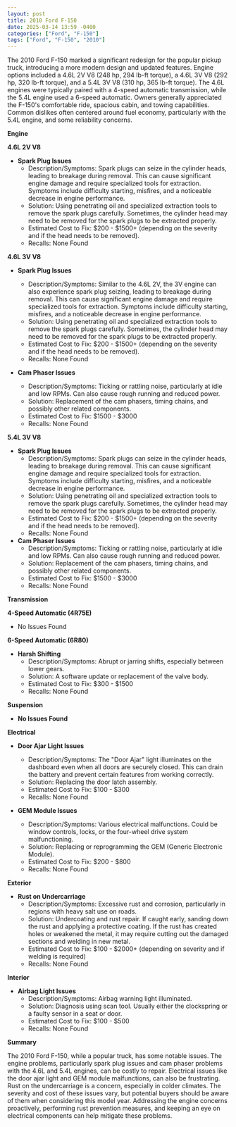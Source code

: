```yaml
---
layout: post
title: 2010 Ford F-150
date: 2025-03-14 13:59 -0400
categories: ["Ford", "F-150"]
tags: ["Ford", "F-150", "2010"]
---
```

The 2010 Ford F-150 marked a significant redesign for the popular pickup truck, introducing a more modern design and updated features. Engine options included a 4.6L 2V V8 (248 hp, 294 lb-ft torque), a 4.6L 3V V8 (292 hp, 320 lb-ft torque), and a 5.4L 3V V8 (310 hp, 365 lb-ft torque). The 4.6L engines were typically paired with a 4-speed automatic transmission, while the 5.4L engine used a 6-speed automatic. Owners generally appreciated the F-150's comfortable ride, spacious cabin, and towing capabilities. Common dislikes often centered around fuel economy, particularly with the 5.4L engine, and some reliability concerns.

**Engine**

**4.6L 2V V8**

* **Spark Plug Issues**
    * Description/Symptoms: Spark plugs can seize in the cylinder heads, leading to breakage during removal. This can cause significant engine damage and require specialized tools for extraction. Symptoms include difficulty starting, misfires, and a noticeable decrease in engine performance.
    * Solution: Using penetrating oil and specialized extraction tools to remove the spark plugs carefully. Sometimes, the cylinder head may need to be removed for the spark plugs to be extracted properly.
    * Estimated Cost to Fix: $200 - $1500+ (depending on the severity and if the head needs to be removed).
    * Recalls: None Found

**4.6L 3V V8**

* **Spark Plug Issues**
    * Description/Symptoms: Similar to the 4.6L 2V, the 3V engine can also experience spark plug seizing, leading to breakage during removal. This can cause significant engine damage and require specialized tools for extraction. Symptoms include difficulty starting, misfires, and a noticeable decrease in engine performance.
    * Solution: Using penetrating oil and specialized extraction tools to remove the spark plugs carefully. Sometimes, the cylinder head may need to be removed for the spark plugs to be extracted properly.
    * Estimated Cost to Fix: $200 - $1500+ (depending on the severity and if the head needs to be removed).
    * Recalls: None Found

* **Cam Phaser Issues**
    * Description/Symptoms: Ticking or rattling noise, particularly at idle and low RPMs. Can also cause rough running and reduced power.
    * Solution: Replacement of the cam phasers, timing chains, and possibly other related components.
    * Estimated Cost to Fix: $1500 - $3000
    * Recalls: None Found

**5.4L 3V V8**

* **Spark Plug Issues**
    * Description/Symptoms: Spark plugs can seize in the cylinder heads, leading to breakage during removal. This can cause significant engine damage and require specialized tools for extraction. Symptoms include difficulty starting, misfires, and a noticeable decrease in engine performance.
    * Solution: Using penetrating oil and specialized extraction tools to remove the spark plugs carefully. Sometimes, the cylinder head may need to be removed for the spark plugs to be extracted properly.
    * Estimated Cost to Fix: $200 - $1500+ (depending on the severity and if the head needs to be removed).
    * Recalls: None Found
* **Cam Phaser Issues**
    * Description/Symptoms: Ticking or rattling noise, particularly at idle and low RPMs. Can also cause rough running and reduced power.
    * Solution: Replacement of the cam phasers, timing chains, and possibly other related components.
    * Estimated Cost to Fix: $1500 - $3000
    * Recalls: None Found

**Transmission**

**4-Speed Automatic (4R75E)**

* No Issues Found

**6-Speed Automatic (6R80)**

* **Harsh Shifting**
    * Description/Symptoms: Abrupt or jarring shifts, especially between lower gears.
    * Solution: A software update or replacement of the valve body.
    * Estimated Cost to Fix: $300 - $1500
    * Recalls: None Found

**Suspension**

* **No Issues Found**

**Electrical**

* **Door Ajar Light Issues**
    * Description/Symptoms: The "Door Ajar" light illuminates on the dashboard even when all doors are securely closed. This can drain the battery and prevent certain features from working correctly.
    * Solution: Replacing the door latch assembly.
    * Estimated Cost to Fix: $100 - $300
    * Recalls: None Found

* **GEM Module Issues**
    * Description/Symptoms: Various electrical malfunctions. Could be window controls, locks, or the four-wheel drive system malfunctioning.
    * Solution: Replacing or reprogramming the GEM (Generic Electronic Module).
    * Estimated Cost to Fix: $200 - $800
    * Recalls: None Found

**Exterior**

* **Rust on Undercarriage**
    * Description/Symptoms: Excessive rust and corrosion, particularly in regions with heavy salt use on roads.
    * Solution: Undercoating and rust repair. If caught early, sanding down the rust and applying a protective coating. If the rust has created holes or weakened the metal, it may require cutting out the damaged sections and welding in new metal.
    * Estimated Cost to Fix: $100 - $2000+ (depending on severity and if welding is required)
    * Recalls: None Found

**Interior**

* **Airbag Light Issues**
    * Description/Symptoms: Airbag warning light illuminated.
    * Solution: Diagnosis using scan tool. Usually either the clockspring or a faulty sensor in a seat or door.
    * Estimated Cost to Fix: $100 - $500
    * Recalls: None Found

**Summary**

The 2010 Ford F-150, while a popular truck, has some notable issues. The engine problems, particularly spark plug issues and cam phaser problems with the 4.6L and 5.4L engines, can be costly to repair. Electrical issues like the door ajar light and GEM module malfunctions, can also be frustrating. Rust on the undercarriage is a concern, especially in colder climates. The severity and cost of these issues vary, but potential buyers should be aware of them when considering this model year. Addressing the engine concerns proactively, performing rust prevention measures, and keeping an eye on electrical components can help mitigate these problems.

